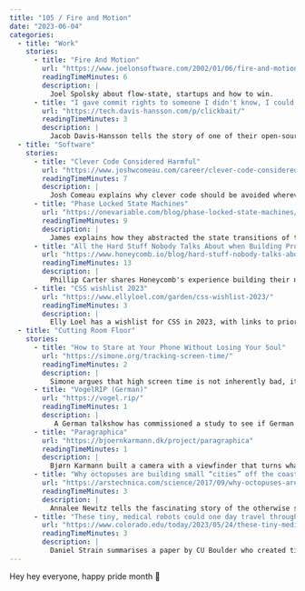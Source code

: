 ```yaml
---
title: "105 / Fire and Motion"
date: "2023-06-04"
categories:
  - title: "Work"
    stories:
      - title: "Fire And Motion"
        url: "https://www.joelonsoftware.com/2002/01/06/fire-and-motion/"
        readingTimeMinutes: 6
        description: |
          Joel Spolsky about flow-state, startups and how to win.
      - title: "I gave commit rights to someone I didn't know, I could never have guessed what happened next!"
        url: "https://tech.davis-hansson.com/p/clickbait/"
        readingTimeMinutes: 3
        description: |
          Jacob Davis-Hansson tells the story of one of their open-source projects got popular without them noticing.
  - title: "Software"
    stories:
      - title: "Clever Code Considered Harmful"
        url: "https://www.joshwcomeau.com/career/clever-code-considered-harmful/"
        readingTimeMinutes: 7
        description: |
          Josh Comeau explains why clever code should be avoided wherever possible. 
      - title: "Phase Locked State Machines"
        url: "https://onevariable.com/blog/phase-locked-state-machines/"
        readingTimeMinutes: 9
        description: |
          James explains how they abstracted the state transitions of three components into a single Rust trait.
      - title: "All the Hard Stuff Nobody Talks About when Building Products with LLMs"
        url: "https://www.honeycomb.io/blog/hard-stuff-nobody-talks-about-llm"
        readingTimeMinutes: 13
        description: |
          Phillip Carter shares Honeycomb's experience building their natural language querying interface. _Thanks, Michal!_
      - title: "CSS wishlist 2023"
        url: "https://www.ellyloel.com/garden/css-wishlist-2023/"
        readingTimeMinutes: 3
        description: |
          Elly Loel has a wishlist for CSS in 2023, with links to prior work.
  - title: "Cutting Room Floor"
    stories:
      - title: "How to Stare at Your Phone Without Losing Your Soul"
        url: "https://simone.org/tracking-screen-time/"
        readingTimeMinutes: 2
        description: |
          Simone argues that high screen time is not inherently bad, it's a matter of intention.
      - title: "VogelRIP (German)"
        url: "https://vogel.rip/"
        readingTimeMinutes: 1
        description: |
           A German talkshow has commissioned a study to see if German tweets changed, and they did: 20 % less German tweets since last year, smaller and less active bubbles and more right-wing chatter.  
      - title: "Paragraphica"
        url: "https://bjoernkarmann.dk/project/paragraphica"
        readingTimeMinutes: 1
        description: |
          Bjørn Karmann built a camera with a viewfinder that turns what it sees into text and the camera turns that text into an image using AI. 
      - title: "Why octopuses are building small “cities” off the coast of Australia"
        url: "https://arstechnica.com/science/2017/09/why-octopuses-are-building-small-cities-off-the-coast-of-australia/"
        readingTimeMinutes: 3
        description: |
          Annalee Newitz tells the fascinating story of the otherwise solitary octopus building "Octlantis" and developing social behaviour.
      - title: "These tiny, medical robots could one day travel through your body"
        url: "https://www.colorado.edu/today/2023/05/24/these-tiny-medical-robots-could-one-day-travel-through-your-body"
        readingTimeMinutes: 3
        description: |
          Daniel Strain summarises a paper by CU Boulder who created tiny robots that could one day deliver drugs to hard-to-reach places or perform tiny surgeries.
---
```


Hey hey everyone, happy pride month 🌈
